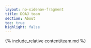 ```yaml
---
layout: no-sidenav-fragment
title: DOAJ team
section: About
toc: true
highlight: false
---
```


{% include_relative content/team.md %}
